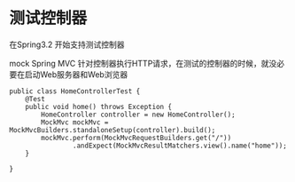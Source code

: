 # 测试控制器

在Spring3.2 开始支持测试控制器

mock Spring MVC 针对控制器执行HTTP请求，在测试的控制器的时候，就没必要在启动Web服务器和Web浏览器

```
public class HomeControllerTest {
    @Test
    public void home() throws Exception {
        HomeController controller = new HomeController();
        MockMvc mockMvc = MockMvcBuilders.standaloneSetup(controller).build();
        mockMvc.perform(MockMvcRequestBuilders.get("/"))
                .andExpect(MockMvcResultMatchers.view().name("home"));
    }

}
```